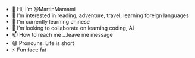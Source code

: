 - 👋 Hi, I’m @MartinMamami
- 👀 I’m interested in reading, adventure, travel, learning foreign languages 
- 🌱 I’m currently learning chinese
- 💞️ I’m looking to collaborate on learning coding, AI
- 📫 How to reach me ...leave me message
- 😄 Pronouns: Life is short
- ⚡ Fun fact: fat 

<!---
MartinMamami/MartinMamami is a ✨ special ✨ repository because its `README.md` (this file) appears on your GitHub profile.
You can click the Preview link to take a look at your changes.
--->
